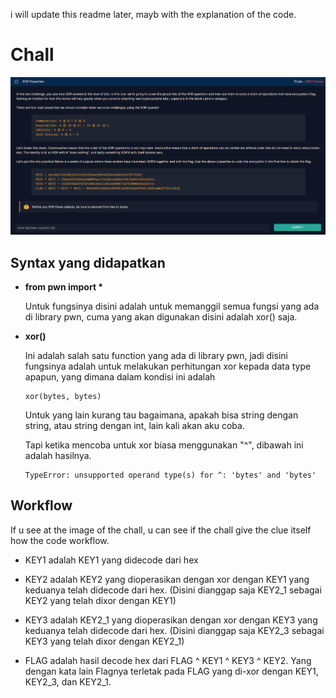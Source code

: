 <p>i will update this readme later, mayb with the explanation of the code. </p>

# Chall
<img src="img/properties.png">

## Syntax yang didapatkan

* __from pwn import *__

    Untuk fungsinya disini adalah untuk memanggil semua fungsi yang ada di library pwn, cuma yang akan digunakan disini adalah xor() saja.

* __xor()__

    Ini adalah salah satu function yang ada di library pwn, jadi disini fungsinya adalah untuk melakukan perhitungan xor kepada data type apapun, yang dimana dalam kondisi ini adalah

    ```
    xor(bytes, bytes)
    ```

    Untuk yang lain kurang tau bagaimana, apakah bisa string dengan string, atau string dengan int, lain kali akan aku coba.

    Tapi ketika mencoba untuk xor biasa menggunakan "^", dibawah ini adalah hasilnya.

    ```
    TypeError: unsupported operand type(s) for ^: 'bytes' and 'bytes'
    ```

## Workflow

If u see at the image of the chall, u can see if the chall give the clue itself how the code workflow.

 - KEY1 adalah KEY1 yang didecode dari hex

 - KEY2 adalah KEY2 yang dioperasikan dengan xor dengan KEY1 yang keduanya telah didecode dari hex. (Disini dianggap saja KEY2_1 sebagai KEY2 yang telah dixor dengan KEY1)
    
 - KEY3 adalah KEY2_1 yang dioperasikan dengan xor dengan KEY3 yang keduanya telah didecode dari hex. (Disini dianggap saja KEY2_3 sebagai KEY3 yang telah dixor dengan KEY2_1)
    
 - FLAG adalah hasil decode hex dari FLAG ^ KEY1 ^ KEY3 ^ KEY2. Yang dengan kata lain Flagnya terletak pada FLAG yang di-xor dengan KEY1, KEY2_3, dan KEY2_1.